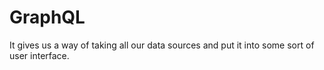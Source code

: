 # GraphQL
It gives us a way of taking all our data sources and put it into some sort of user interface.
